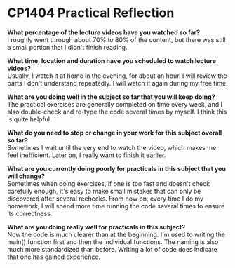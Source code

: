# CP1404 Practical Reflection

**What percentage of the lecture videos have you watched so far?**  
I roughly went through about 70% to 80% of the content, but there was still a small portion that I didn't finish 
reading.

**What time, location and duration have you scheduled to watch lecture videos?**  
Usually, I watch it at home in the evening, for about an hour. I will review the parts I don't understand repeatedly.
I will watch it again during my free time.

**What are you doing well in the subject so far that you will keep doing?**  
The practical exercises are generally completed on time every week, and I also double-check and re-type the code several
times by myself. I think this is quite helpful.

**What do you need to stop or change in your work for this subject overall so far?**  
Sometimes I wait until the very end to watch the video, which makes me feel inefficient. Later on, I really want to 
finish it earlier.

**What are you currently doing poorly for practicals in this subject that you will change?**  
Sometimes when doing exercises, if one is too fast and doesn't check carefully enough, it's easy to make small mistakes 
that can only be discovered after several rechecks. From now on, every time I do my homework, I will spend more time 
running the code several times to ensure its correctness.

**What are you doing really well for practicals in this subject?**  
Now the code is much clearer than at the beginning. I'm used to writing the main() function first and then the 
individual functions. The naming is also much more standardized than before. Writing a lot of code does indicate that 
one has gained experience.
